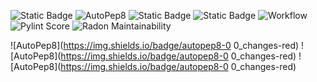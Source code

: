 ![Static Badge](https://img.shields.io/badge/Language-Python-yellow)
![AutoPep8](https://img.shields.io/badge/AutoPep8-Formatted-yellow)
![Static Badge](https://img.shields.io/badge/Licence-MIT-blue)
![Static Badge](https://img.shields.io/badge/Platform-Linux-blue)
![Workflow](https://github.com/Gunabana/CSC510/actions/workflows/python-app.yml/badge.svg)
![Pylint Score](https://img.shields.io/badge/pylint-10.00/10-brightgreen)
![Radon Maintainability](https://img.shields.io/badge/maintainability-100.00-brightgreen)

![AutoPep8](https://img.shields.io/badge/autopep8-0
0_changes-red)
![AutoPep8](https://img.shields.io/badge/autopep8-0
0_changes-red)
![AutoPep8](https://img.shields.io/badge/autopep8-0
0_changes-red)
